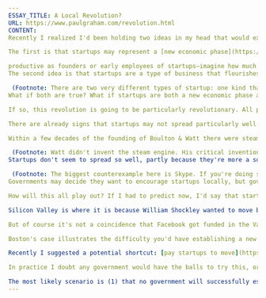 ```yaml
---
ESSAY_TITLE: A Local Revolution?
URL: https://www.paulgraham.com/revolution.html
CONTENT:
Recently I realized I'd been holding two ideas in my head that would explode if combined.

The first is that startups may represent a [new economic phase](https://www.paulgraham.com/highres.html), on the scale of the Industrial Revolution. I'm not sure of this, but there seems a decent chance it's true. People are dramatically more

productive as founders or early employees of startups—imagine how much less Larry and Sergey would have achieved if they'd gone to work for a big company—and that scale of improvement can change social customs.
The second idea is that startups are a type of business that flourishes in certain places that [specialize](https://www.paulgraham.com/startuphubs.html) in it—that Silicon Valley specializes in startups in the same way Los Angeles specializes in movies, or New York in finance.

 (Footnote: There are two very different types of startup: one kind that evolves naturally, and one kind that's called into being to "commercialize" a scientific discovery. Most computer/software startups are now the first type, and most pharmaceutical startups the second. When I talk about startups in this essay, I mean type I startups. There is no difficulty making type II startups spread: all you have to do is fund medical research labs; commercializing whatever new discoveries the boffins throw off is as straightforward as building a new airport. Type II startups neither require nor produce startup culture. But that means having type II startups won't get you type I startups. Philadelphia is a case in point: lots of type II startups, but hardly any type I. Incidentally, Google may appear to be an instance of a type II startup, but it wasn't. Google is not pagerank commercialized. They could have used another algorithm and everything would have turned out the same. What made Google Google is that they cared about doing search well at a critical point in the evolution of the web.)
What if both are true? What if startups are both a new economic phase and also a type of business that only flourishes in certain centers?

If so, this revolution is going to be particularly revolutionary. All previous revolutions have spread. Agriculture, cities, and industrialization all spread widely. If startups end up being like the movie business, with just a handful of centers and one dominant one, that's going to have novel consequences.

There are already signs that startups may not spread particularly well. The spread of startups seems to be proceeding slower than the spread of the Industrial Revolution, despite the fact that communication is so much faster now.

Within a few decades of the founding of Boulton & Watt there were steam engines scattered over northern Europe and North America. Industrialization didn't spread much beyond those regions for a while. It only spread to places where there was a strong middle class—countries where a private citizen could make a fortune without having it confiscated. Otherwise it wasn't worth investing in factories. But in a country with a strong middle class it was easy for industrial techniques to take root. An individual mine or factory owner could decide to install a steam engine, and within a few years he could probably find someone local to make him one. So steam engines spread fast. And they spread widely, because the locations of mines and factories were determined by features like rivers, harbors, and sources of raw materials.

 (Footnote: Watt didn't invent the steam engine. His critical invention was a refinement that made steam engines dramatically more efficient: the separate condenser. But that oversimplifies his role. He had such a different attitude to the problem and approached it with such energy that he transformed the field. Perhaps the most accurate way to put it would be to say that Watt reinvented the steam engine.)
Startups don't seem to spread so well, partly because they're more a social than a technical phenomenon, and partly because they're not tied to geography. An individual European manufacturer could import industrial techniques and they'd work fine. This doesn't seem to work so well with startups: you need a community of expertise, as you do in the movie business.

 (Footnote: The biggest counterexample here is Skype. If you're doing something that would get shut down in the US, it becomes an advantage to be located elsewhere. That's why Kazaa took the place of Napster. And the expertise and connections the founders gained from running Kazaa helped ensure the success of Skype. **Thanks** to Patrick Collison, Jessica Livingston, and Fred Wilson for reading drafts of this.) Plus there aren't the same forces driving startups to spread. Once railroads or electric power grids were invented, every region had to have them. An area without railroads or power was a rich potential market. But this isn't true with startups. There's no need for a Microsoft of France or Google of Germany.
Governments may decide they want to encourage startups locally, but government policy can't call them into being the way a genuine need could.

How will this all play out? If I had to predict now, I'd say that startups will spread, but very slowly, because their spread will be driven not by government policies (which won't work) or by market need (which doesn't exist) but, to the extent that it happens at all, by the same random factors that have caused startup culture to spread thus far. And such random factors will increasingly be outweighed by the pull of existing startup hubs.

Silicon Valley is where it is because William Shockley wanted to move back to Palo Alto, where he grew up, and the experts he lured west to work with him liked it so much they stayed. Seattle owes much of its position as a tech center to the same cause: Gates and Allen wanted to move home. Otherwise Albuquerque might have Seattle's place in the rankings. Boston is a tech center because it's the intellectual capital of the US and probably the world. And if Battery Ventures hadn't turned down Facebook, Boston would be significantly bigger now on the startup radar screen.

But of course it's not a coincidence that Facebook got funded in the Valley and not Boston. There are more and bolder investors in Silicon Valley than in Boston, and even undergrads know it.

Boston's case illustrates the difficulty you'd have establishing a new startup hub this late in the game. If you wanted to create a startup hub by reproducing the way existing ones happened, the [way to do it](https://www.paulgraham.com/siliconvalley.html) would be to establish a first-rate research university in a place so nice that rich people wanted to live there. Then the town would be hospitable to both groups you need: both founders and investors. That's the combination that yielded Silicon Valley. But Silicon Valley didn't have Silicon Valley to compete with. If you tried now to create a startup hub by planting a great university in a nice place, it would have a harder time getting started, because many of the best startups it produced would be sucked away to existing startup hubs.

Recently I suggested a potential shortcut: [pay startups to move](https://www.paulgraham.com/maybe.html). Once you had enough good startups in one place, it would create a self-sustaining chain reaction. Founders would start to move there without being paid, because that was where their peers were, and investors would appear too, because that was where the deals were.

In practice I doubt any government would have the balls to try this, or the brains to do it right. I didn't mean it as a practical suggestion, but more as an exploration of the lower bound of what it would take to create a startup hub deliberately.

The most likely scenario is (1) that no government will successfully establish a startup hub, and (2) that the spread of startup culture will thus be driven by the random factors that have driven it so far, but (3) that these factors will be increasingly outweighed by the pull of existing startup hubs. Result: this revolution, if it is one, will be unusually localized.
---
```


